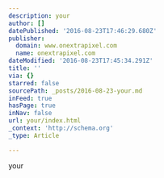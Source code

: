 ```yaml
---
description: your
author: []
datePublished: '2016-08-23T17:46:29.680Z'
publisher:
  domain: www.onextrapixel.com
  name: onextrapixel.com
dateModified: '2016-08-23T17:45:34.291Z'
title: ''
via: {}
starred: false
sourcePath: _posts/2016-08-23-your.md
inFeed: true
hasPage: true
inNav: false
url: your/index.html
_context: 'http://schema.org'
_type: Article

---
```

your